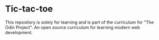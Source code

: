 # Tic-tac-toe
This repository is solely for learning and is part of the curriculum for "The Odin Project". An open source curriculum for learning modern web development.
